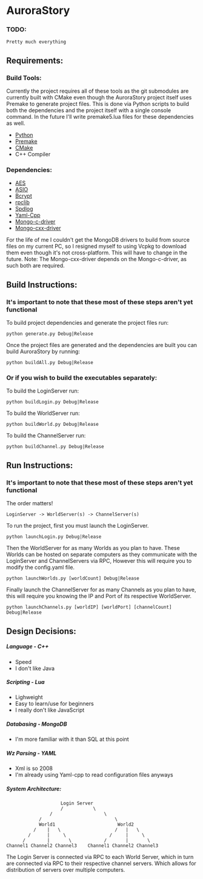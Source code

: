 
# AuroraStory

### TODO:
    Pretty much everything

## Requirements:

### Build Tools:
Currently the project requires all of these tools as the git submodules are currently built with CMake even though the AuroraStory project itself uses Premake to generate project files. This is done via Python scripts to build both the dependencies and the project itself with a single console command. In the future I'll write premake5.lua files for these dependencies as well. 

* [Python](https://www.python.org)
* [Premake](https://premake.github.io)
* [CMake](https://cmake.org)
* C++ Compiler

### Dependencies:
* [AES](https://github.com/BrianGladman/aes)
* [ASIO](https://github.com/chriskohlhoff/asio.git)
* [Bcrypt](https://github.com/trusch/libbcrypt.git)
* [rpclib](https://github.com/rpclib/rpclib.git)
* [Spdlog](https://github.com/gabime/spdlog.git)
* [Yaml-Cpp](https://github.com/jbeder/yaml-cpp.git)
* [Mongo-c-driver](https://github.com/mongodb/mongo-c-driver)
* [Mongo-cxx-driver](https://github.com/mongodb/mongo-cxx-driver)

For the life of me I couldn't get the MongoDB drivers to build from source files on my current PC, so I resigned myself to using Vcpkg to download them even though it's not cross-platform. This will have to change in the future. Note: The Mongo-cxx-driver depends on the Mongo-c-driver, as such both are required.

## Build Instructions:
### It's important to note that these most of these steps aren't yet functional

To build project dependencies and generate the project files run:

    python generate.py Debug|Release

Once the project files are generated and the dependencies are built you can build AuroraStory by running:

    python buildAll.py Debug|Release

### Or if you wish to build the executables separately:

To build the LoginServer run:
    
    python buildLogin.py Debug|Release

To build the WorldServer run:
    
    python buildWorld.py Debug|Release

To build the ChannelServer run:
    
    python buildChannel.py Debug|Release


## Run Instructions:
### It's important to note that these most of these steps aren't yet functional
The order matters!

    LoginServer -> WorldServer(s) -> ChannelServer(s)

To run the project, first you must launch the LoginServer.

    python launchLogin.py Debug|Release

Then the WorldServer for as many Worlds as you plan to have. These Worlds can be hosted on separate computers as they communicate with the LoginServer and ChannelServers via RPC, However this will require you to modify the config.yaml file.

    python launchWorlds.py [worldCount] Debug|Release

Finally launch the ChannelServer for as many Channels as you plan to have, this will require you knowing the IP and Port of its respective WorldServer.

    python launchChannels.py [worldIP] [worldPort] [channelCount] Debug|Release

## Design Decisions:
##### Language - C++
* Speed
* I don't like Java

##### Scripting - Lua
* Lighweight
* Easy to learn/use for beginners
* I really don't like JavaScript

##### Databasing - MongoDB
* I'm more familiar with it than SQL at this point

##### Wz Parsing - YAML
* Xml is so 2008
* I'm already using Yaml-cpp to read configuration files anyways

##### System Architecture:

                        Login Server
                        /           \
                    /                   \
                /                           \
                World1                       World2
              /    |   \                    /   |   \
            /      |     \                /     |     \
          /        |       \            /       |       \
    Channel1 Channel2 Channel3    Channel1 Channel2 Channel3

The Login Server is connected via RPC to each World Server, which in turn are connected via RPC to their respective channel servers. Which allows for distribution of servers over multiple computers.